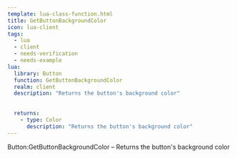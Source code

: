 ```yaml
---
template: lua-class-function.html
title: GetButtonBackgroundColor
icon: lua-client
tags:
  - lua
  - client
  - needs-verification
  - needs-example
lua:
  library: Button
  function: GetButtonBackgroundColor
  realm: client
  description: "Returns the button's background color"
  
  
  returns:
    - type: Color
      description: "Returns the button's background color"
---
```


<div class="lua__search__keywords">
Button:GetButtonBackgroundColor &#x2013; Returns the button's background color
</div>
